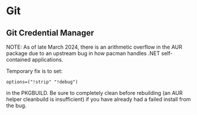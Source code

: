 
# Git

## Git Credential Manager

NOTE: As of late March 2024, there is an arithmetic overflow in the AUR package due to an upstream bug in how pacman handles .NET self-contained applications. 

Temporary fix is to set:

```
options=("!strip" "!debug")
```

in the PKGBUILD. Be sure to completely clean before rebuilding (an AUR helper cleanbuild is insufficient) if you have already had a failed install from the bug.


